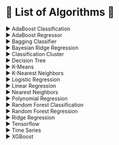 # :large_blue_diamond: List of Algorithms :large_blue_diamond:  
:arrow_forward: AdaBoost Classification  
:arrow_forward: AdaBoost Regressor   
:arrow_forward: Bagging Classifier   
:arrow_forward: Bayesian Ridge Regression  
:arrow_forward: Classification Cluster  
:arrow_forward: Decision Tree   
:arrow_forward: K-Means  
:arrow_forward: K-Nearest Neighbors  
:arrow_forward: Logistic Regression    
:arrow_forward: Linear Regression   
:arrow_forward: Nearest Neighbors   
:arrow_forward: Polynomial Regression   
:arrow_forward: Random Forest Classification  
:arrow_forward: Random Forest Regression   
:arrow_forward: Ridge Regression  
:arrow_forward: Tensorflow  
:arrow_forward: Time Series  
:arrow_forward: XGBoost  
